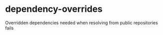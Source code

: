 # dependency-overrides
Overridden dependencies needed when resolving from public repositories fails
